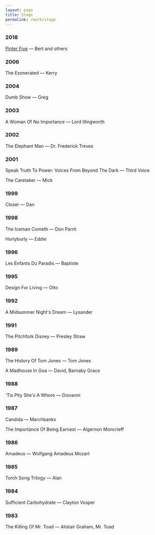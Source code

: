 ```yaml
---
layout: page
title: Stage
permalink: /work/stage
---
```


### 2018

[Pinter Five](https://www.pinteratthepinter.com/the-plays/the-room-victoria-station-family-voices) — Bert and others

### 2006

The Exonerated — Kerry

### 2004

Dumb Show — Greg

### 2003

A Woman Of No Importance — Lord Illingworth

### 2002

The Elephant Man — Dr. Frederick Treves

### 2001

Speak Truth To Power: Voices From Beyond The Dark — Third Voice

The Caretaker — Mick

### 1999

Closer — Dan

### 1998

The Iceman Cometh — Don Parrit

Hurlyburly — Eddie

### 1996

Les Enfants Du Paradis — Baptiste

### 1995

Design For Living — Otto

### 1992

A Midsummer Night's Dream — Lysander

### 1991

The Pitchfork Disney — Presley Straw

### 1989

The History Of Tom Jones — Tom Jones

A Madhouse In Goa — David, Barnaby Grace

### 1988

'Tis Pity She's A Whore — Giovanni

### 1987

Candida — Marchbanks

The Importance Of Being Earnest — Algernon Moncrieff

### 1986

Amadeus — Wolfgang Amadeus Mozart

### 1985

Torch Song Trilogy — Alan

### 1984

Sufficient Carbohydrate — Clayton Vosper

### 1983

The Killing Of Mr. Toad — Alistair Graham, Mr. Toad

